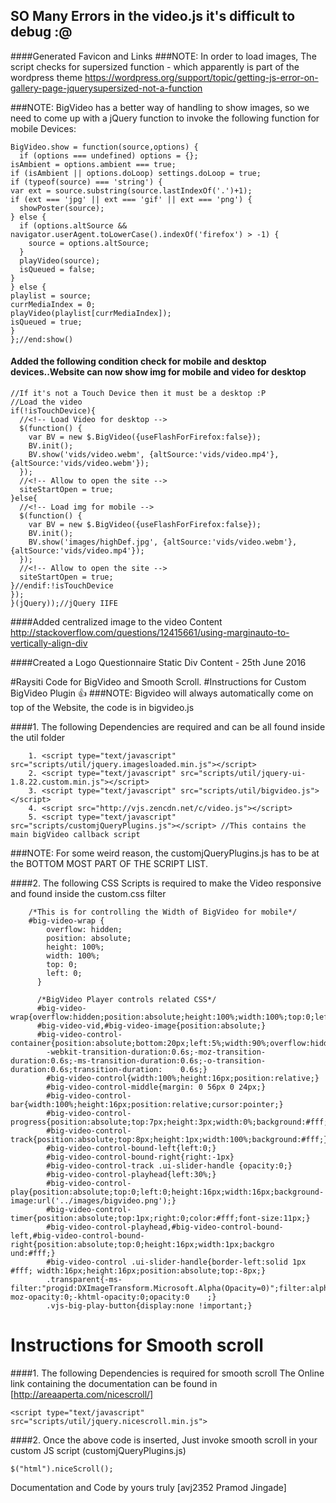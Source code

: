 ## SO Many Errors in the video.js it's difficult to debug :@
####Generated Favicon and Links
###NOTE: In order to load images, The script checks for supersized function - which apparently is part of the wordpress theme
        https://wordpress.org/support/topic/getting-js-error-on-gallery-page-jquerysupersized-not-a-function

###NOTE: BigVideo has a better way of handling to show images, so we need to come up with a jQuery function to invoke the following function for mobile Devices:
```
BigVideo.show = function(source,options) {
  if (options === undefined) options = {};
isAmbient = options.ambient === true;
if (isAmbient || options.doLoop) settings.doLoop = true;
if (typeof(source) === 'string') {
var ext = source.substring(source.lastIndexOf('.')+1);
if (ext === 'jpg' || ext === 'gif' || ext === 'png') {
  showPoster(source);
} else {
  if (options.altSource && navigator.userAgent.toLowerCase().indexOf('firefox') > -1) {
    source = options.altSource;
  }
  playVideo(source);
  isQueued = false;
}
} else {
playlist = source;
currMediaIndex = 0;
playVideo(playlist[currMediaIndex]);
isQueued = true;
}
};//end:show()
```
#### Added the following condition check for mobile and desktop devices..Website can now show img for mobile and video for desktop
```
//If it's not a Touch Device then it must be a desktop :P
//Load the video
if(!isTouchDevice){
  //<!-- Load Video for desktop -->
  $(function() {
    var BV = new $.BigVideo({useFlashForFirefox:false});
    BV.init();
    BV.show('vids/video.webm', {altSource:'vids/video.mp4'}, {altSource:'vids/video.webm'});
  });
  //<!-- Allow to open the site -->
  siteStartOpen = true;
}else{
  //<!-- Load img for mobile -->
  $(function() {
    var BV = new $.BigVideo({useFlashForFirefox:false});
    BV.init();
    BV.show('images/highDef.jpg', {altSource:'vids/video.webm'}, {altSource:'vids/video.mp4'});
  });
  //<!-- Allow to open the site -->
  siteStartOpen = true;
}//endif:!isTouchDevice
});
}(jQuery));//jQuery IIFE
```

####Added centralized image to the video Content http://stackoverflow.com/questions/12415661/using-marginauto-to-vertically-align-div

####Created a Logo Questionnaire Static Div Content - 25th June 2016

#Raysiti Code for BigVideo and Smooth Scroll.
#Instructions for Custom BigVideo Plugin :+1:
###NOTE: Bigvideo will always automatically come on top of the Website, the code is in bigvideo.js

####1. The following Dependencies are required and can be all found inside the util folder
```
    1. <script type="text/javascript" src="scripts/util/jquery.imagesloaded.min.js"></script>
    2. <script type="text/javascript" src="scripts/util/jquery-ui-1.8.22.custom.min.js"></script>
    3. <script type="text/javascript" src="scripts/util/bigvideo.js"></script>
    4. <script src="http://vjs.zencdn.net/c/video.js"></script>
    5. <script type="text/javascript" src="scripts/customjQueryPlugins.js"></script> //This contains the main bigVideo callback script
```
###NOTE: For some weird reason, the customjQueryPlugins.js has to be at the BOTTOM MOST PART OF THE SCRIPT LIST.

####2. The following CSS Scripts is required to make the Video responsive and found inside the custom.css filter

```
    /*This is for controlling the Width of BigVideo for mobile*/
    #big-video-wrap {
        overflow: hidden;
        position: absolute;
        height: 100%;
        width: 100%;
        top: 0;
        left: 0;
      }

      /*BigVideo Player controls related CSS*/
      #big-video-wrap{overflow:hidden;position:absolute;height:100%;width:100%;top:0;left:0;}
      #big-video-vid,#big-video-image{position:absolute;}
      #big-video-control-container{position:absolute;bottom:20px;left:5%;width:90%;overflow:hidden;
        -webkit-transition-duration:0.6s;-moz-transition-duration:0.6s;-ms-transition-duration:0.6s;-o-transition-duration:0.6s;transition-duration:    0.6s;}
        #big-video-control{width:100%;height:16px;position:relative;}
        #big-video-control-middle{margin: 0 56px 0 24px;}
        #big-video-control-bar{width:100%;height:16px;position:relative;cursor:pointer;}
        #big-video-control-progress{position:absolute;top:7px;height:3px;width:0%;background:#fff;}
        #big-video-control-track{position:absolute;top:8px;height:1px;width:100%;background:#fff;}
        #big-video-control-bound-left{left:0;}
        #big-video-control-bound-right{right:-1px}
        #big-video-control-track .ui-slider-handle {opacity:0;}
        #big-video-control-playhead{left:30%;}
        #big-video-control-play{position:absolute;top:0;left:0;height:16px;width:16px;background-image:url('../images/bigvideo.png');}
        #big-video-control-timer{position:absolute;top:1px;right:0;color:#fff;font-size:11px;}
        #big-video-control-playhead,#big-video-control-bound-left,#big-video-control-bound-right{position:absolute;top:0;height:16px;width:1px;backgro    und:#fff;}
        #big-video-control .ui-slider-handle{border-left:solid 1px #fff; width:16px;height:16px;position:absolute;top:-8px;}
        .transparent{-ms-filter:"progid:DXImageTransform.Microsoft.Alpha(Opacity=0)";filter:alpha(opacity=0);-moz-opacity:0;-khtml-opacity:0;opacity:0    ;}
        .vjs-big-play-button{display:none !important;}
```

# Instructions for Smooth scroll
####1. The following Dependencies is required for smooth scroll
The Online link containing the documentation can be found in [http://areaaperta.com/nicescroll/]
```
<script type="text/javascript" src="scripts/util/jquery.nicescroll.min.js">
```
####2. Once the above code is inserted, Just invoke smooth scroll in your custom JS script (customjQueryPlugins.js)
```
$("html").niceScroll();
```

Documentation and Code by yours truly [avj2352 Pramod Jingade]
